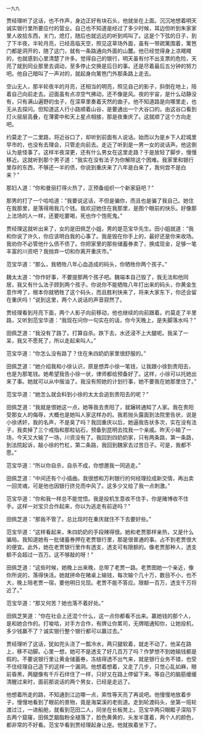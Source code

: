     一九九 

   贾经理听了这话，也不作声，身边正好有块石头，他就坐在上面。沉沉地想着明天诚实银行里所要应付的营业。自己也不知道是经过了多少时候，耳边但听到朱家家里人收拾东西，关门，熄灯，随后也就远远的听到鸡叫了。这是个下弦的日子，到了下半夜，半轮月亮，已经高临天空，照见这草场外面，虽有一带疏篱围着，篱笆门都是洞开的，随了这门，就有一条路通向外面的山麓。他已经觉得身上凉飕飕的，也就感到心里清楚了许多。觉得自己的银行，明天虽有付不出支票的危险，天亮了就到同业那里去调动，至多停止交换是后日的事。还是尽着最后五分钟的努力吧。他自己暗叫了一声对的，就起身向篱笆门外那条路上走去。

   空山无人，那半轮夜半的月亮，还相当的明亮，照见自己的影子，斜倒在地上，陪着自己向前走去。迎面虽有点凉空气拂动，还不像是风。夜的宇宙，是什么动静没有，只有满山遍野的虫子，在深草里奏着天然的曲子。他不知道路是向哪里走，也无从去探问。但知道这人行小路顺着山谷，是要通出一个大谷口的。由这谷口看到灯火层层高叠，在薄雾中和天上星点相接，那是夜重庆了。这就顺了这个方向走吧。

   约莫走了一二里路，将近谷口了，却听到前面有人说话。始而以为是乡下人赶城里早市的，也没有去理会，只管走向前去。走近了听到是一男一女的说话声。他这倒认为是怪事了。这样半夜深更，还有什么男女在这里走路？于是放轻了脚步，慢慢移近。这就听到那个男子道：“我实在没有法子为你解除这个困难。我家里和银行里存的东西，不够还一半的债，你说到重庆来了八年是白来了，我何尝不是白来？”

   那妇人道：“你和曼丽打得火热了，正预备组织一个新家庭吧？”

   那男的打了一个哈哈道：“我要说这话，不但是骗你，而且也是骗了我自己。她住在我那里，是落得用我几个钱。我欢迎她住在我那里，是图个眼前的快乐。好像那上法场的人一样，还要吃要喝，死也作个饱死鬼。”

   贾经理这就听出来了，女的是田佩芝小姐，男的是范宝华先生。田小姐就道：“我和你说了许久，你应该明白我的心事了。我是毁在你手上的，最好还是你来收场。我劝你不必管他什么债不债了。你把家里的那些储蓄券卖了，换成现金，足够一笔丰富的川资吧？我抛弃一切和你离开重庆市。”

   范宝华道：“那么，我牺牲八年心血造成的码头，你牺牲你两个孩子。”

   魏太太道：“你作好事，不要提那两个孩子吧。魏端本自己毁了，我无法和他同居，我又有什么法子顾到两个孩子。你说你不能牺牲八年打出来的码头，你黄金生意作垮了，根本你就牺牲了这个码头，而且胜利快来了，将来大家东下，你还会留在重庆吗！”说到这里，两个人说话的声音寂然了。

   贾经理看到月亮下面，两个人影子向前移动，他也继续的向前跟着。约莫走了半里路，又听到范宝华道：“我现在问你一句实在的话，你今天晚上，是失脚落水吗？”

   田佩芝道：“我没有了路了。打算自杀。跌下去，水还浸不上大腿呢。我呆了一呆，我又不愿死了，所以走起来叫人。”

   范宝华道：“你怎么没有路了？住在朱四奶奶家里很舒服的。”

   田佩芝道：“她介绍我和小徐认识，原是想弄小徐一笔钱，让我跟小徐到贵阳去，也是为那笔钱。她希望我告小徐一状，律师都给预备好了。这样，小徐可以托她出来了事。她就可以从中揩油了。我没有照她的计划行事，她不要我在她那里住了。”

   范宝华道：“她怎么就会料到小徐的太太会追到贵阳去的呢？”

   田佩芝道：“我就是恨她这一点，她等我去贵阳了，就辗转通知了人家。我在贵阳受那女人的侮辱，大概也是她叫人家这样办的。我若抛头露面到法院里告状，说是小徐诱奸，我的名声，不是臭了吗？我回重庆以后，她逼我告状多次，实在没有法子，我卖掉了三个戒指和那粒钻石，预备到昆明去找我一个亲戚。昨天小输了一场，今天又大输了一场，川资没有了。我回到四奶奶家，只有两条路，第一条路，到法院起诉，敲小徐的竹杠，第二条路，我回到魏家去过苦日子。可是，我都不愿。”

   范宝华道：“所以你自杀，自杀不成，你想邀我一同逃走。”

   田佩芝道：“中间还有个小插曲。我很想和万利银行的何经理拉成新交情，再出卖一回灵魂，可是他也因银行挤兑而中风了。这多少又给了我一点刺激。”

   范宝华道：“你和我一样总不能觉悟。我是投机生意收不住手，你是赌博收不住手。这样一对宝贝合作起来，你以为逃走有前途吗？”

   田佩芝道：“那我不管了。总比现时在重庆就住不下去要好些。”

   范宝华道：“这样看起来，朱四奶奶的手段辣得很。她和老贾那样亲热，又是什么骗局。我知道她有一批储蓄券押在老贾银行里，那是很普通的事。占不到老贾很大的便宜。此外，她在老贾银行里作有透支，透支可有限额的。像老贾那种人，透支额不会超过一百万。这不够敲的呀！”

   田佩芝道：“这些时候，她晚上出来晚，总带了老贾一路。老贾图她一个亲近，像你所说的，落得快活。她就拼命在赌桌上输钱，每次输个几十万，数目不小，也不大，晚上陪老贾一宿，要他明日兑现。老贾不能不答应。限额一百万，透支千万将近了。”

   范宝华道：“那又何苦？她也落不着好处。”

   田佩芝笑道：“你在社会上还混个什么，这一点你都看不出来。赢她钱的那个人，是和她合作的。打唆哈，对手方合作，有牌让你累司，无牌暗通知你，让她投机，多少钱赢不了？诚实银行整个银行都可以赢过去。”

   贾经理听了这话，犹如兜头浇了一瓢冷水，两只腿软着，就走不动了。他呆在路上，移不动脚。心里一想，她可不是透支了好几百万了吗？作梦想不到她输钱都是假的。不要说银行里让黄金储蓄券，冻结得透不出气来，就是银行业务不错，也受不住经理自己造下的这样一个漏洞。他想着想着，又走了几步，只觉心乱如麻，眼前昏黑，两腿像有千斤石绊住了一样，只好又在路上停留下来。等自己的脑筋缓缓清醒过来时，面前那说话的两个男女，已经是走远了。

   他想着所走的路，不知通到江边哪一点，索性等天亮了再说吧。他慢慢地放着步子，慢慢地看到了眼前的景物，竟是海棠溪的老街道。走到轮渡码头，坐第一班轮渡过江，一进船舱，就看到范田二人，同坐在长板凳上。范宝华两只眼眶子深陷下去两个窟窿，田佩芝胭脂粉全褪落了，脸色黄黄的，头发半蓬着，两个人的颜色，都非常的不好看。范宝华看到贾经理起身让座。他就挨着坐下了。

